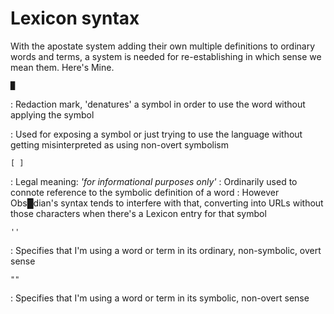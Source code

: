 # Lexicon syntax
With the apostate system adding their own multiple definitions to ordinary words and terms, a system is needed for re-establishing in which sense we mean them.  Here's Mine.

`█`

:    Redaction mark, 'denatures' a symbol in order to use the word without applying the symbol

: Used for exposing a symbol or just trying to use the language without getting misinterpreted as using non-overt symbolism

`[ ]`

:    Legal meaning: *'for informational purposes only'*
:    Ordinarily used to connote reference to the symbolic definition of a word
:    However Obs█dian's syntax tends to interfere with that, converting into URLs without those characters when there's a Lexicon entry for that symbol

`''`

:    Specifies that I'm using a word or term in its ordinary, non-symbolic, overt sense

`""`

:    Specifies that I'm using a word or term in its symbolic, non-overt sense